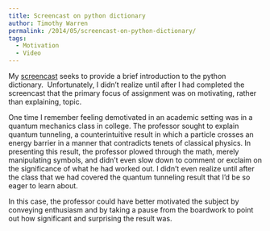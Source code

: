 ```yaml
---
title: Screencast on python dictionary
author: Timothy Warren
permalink: /2014/05/screencast-on-python-dictionary/
tags:
  - Motivation
  - Video
---
```

My <a href="http://youtu.be/vjIfzVPqtmQ" target="_blank">screencast</a> seeks to provide a brief introduction to the python dictionary.  Unfortunately, I didn’t realize until after I had completed the screencast that the primary focus of assignment was on motivating, rather than explaining, topic.

One time I remember feeling demotivated in an academic setting was in a quantum mechanics class in college. The professor sought to explain quantum tunneling, a counterintuitive result in which a particle crosses an energy barrier in a manner that contradicts tenets of classical physics. In presenting this result, the professor plowed through the math, merely manipulating symbols, and didn’t even slow down to comment or exclaim on the significance of what he had worked out. I didn’t even realize until after the class that we had covered the quantum tunneling result that I’d be so eager to learn about.

In this case, the professor could have better motivated the subject by conveying enthusiasm and by taking a pause from the boardwork to point out how significant and surprising the result was.
